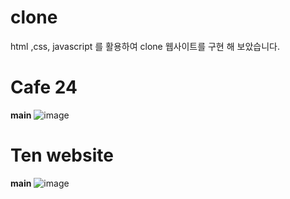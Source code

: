 # clone
html ,css, javascript 를 활용하여 clone  웹사이트를 구현 해 보았습니다.


# Cafe 24

<strong>main</strong>
![image](https://user-images.githubusercontent.com/98865571/175537096-7165d6d4-26e0-42a4-92f9-de56c250ac98.png)



# Ten website

<strong>main</strong>
![image](https://user-images.githubusercontent.com/98865571/175537740-748a9c93-049d-4e78-bbd3-15267c3ef7da.png)

